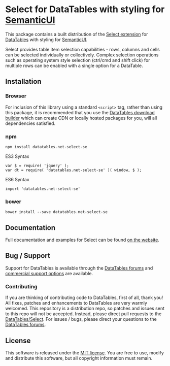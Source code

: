 # Select for DataTables with styling for [SemanticUI](https://semantic-ui.com/)

This package contains a built distribution of the [Select extension](https://datatables.net/extensions/select) for [DataTables](https://datatables.net/) with styling for [SemanticUI](https://semantic-ui.com/).

Select provides table item selection capabilities - rows, columns and cells can be selected individually or collectively. Complex selection operations such as operating system style selection (ctrl/cmd and shift click) for multiple rows can be enabled with a single option for a DataTable.


## Installation

### Browser

For inclusion of this library using a standard `<script>` tag, rather than using this package, it is recommended that you use the [DataTables download builder](//datatables.net/download) which can create CDN or locally hosted packages for you, will all dependencies satisfied.

### npm

```
npm install datatables.net-select-se
```

ES3 Syntax
```
var $ = require( 'jquery' );
var dt = require( 'datatables.net-select-se' )( window, $ );
```

ES6 Syntax
```
import 'datatables.net-select-se'
```

### bower

```
bower install --save datatables.net-select-se
```



## Documentation

Full documentation and examples for Select can be found [on the website](https://datatables.net/extensions/select).


## Bug / Support

Support for DataTables is available through the [DataTables forums](//datatables.net/forums) and [commercial support options](//datatables.net/support) are available.


### Contributing

If you are thinking of contributing code to DataTables, first of all, thank you! All fixes, patches and enhancements to DataTables are very warmly welcomed. This repository is a distribution repo, so patches and issues sent to this repo will not be accepted. Instead, please direct pull requests to the [DataTables/Select](http://github.com/DataTables/Select). For issues / bugs, please direct your questions to the [DataTables forums](//datatables.net/forums).


## License

This software is released under the [MIT license](//datatables.net/license). You are free to use, modify and distribute this software, but all copyright information must remain.


